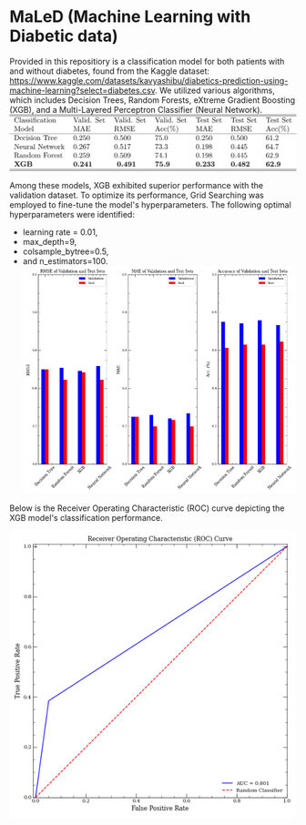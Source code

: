 # MaLeD (Machine Learning with Diabetic data)

Provided in this repositiory is a classification model for both patients with and without diabetes, found from the Kaggle dataset: https://www.kaggle.com/datasets/kavyashibu/diabetics-prediction-using-machine-learning?select=diabetes.csv.  We utilized various algorithms, which includes Decision Trees, Random Forests, eXtreme Gradient Boosting (XGB), and a Multi-Layered Perceptron Classifier (Neural Network). 
![](diabetic_data/images/table_converter_diabetic.pdf.png)

Among these models, XGB exhibited superior performance with the validation dataset. To optimize its performance, Grid Searching was employed to fine-tune the model's hyperparameters. The following optimal hyperparameters were identified:
* learning rate = 0.01,
* max_depth=9,
* colsample_bytree=0.5,
* and n_estimators=100.
![](diabetic_data/images/metrics.png)

Below is the Receiver Operating Characteristic (ROC) curve depicting the XGB model's classification performance. 

![](diabetic_data/images/roc.png)

